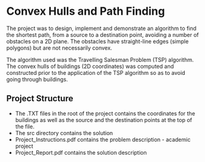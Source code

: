 # Convex Hulls and Path Finding

The project was to design, implement and demonstrate an algorithm to find the shortest path, from a source to a destination point, avoiding a number of obstacles on a 2D plane. The obstacles have straight-line edges (simple polygons) but are not necessarily convex.

The algorithm used was the Travelling Salesman Problem (TSP) algorithm. The convex hulls of buildings (2D coordinates) was computed and constructed prior to the application of the TSP algorithm so as to avoid going through buildings. 

## Project Structure
- The .TXT files in the root of the project contains the coordinates for the buildings as well as the source and the destination points at the top of the file.
- The src directory contains the solution
- Project_Instructions.pdf contains the problem description - academic project
- Project_Report.pdf contains the solution description 
